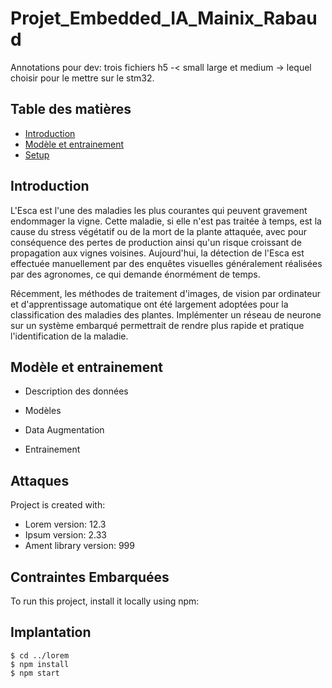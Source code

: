 # Projet_Embedded_IA_Mainix_Rabaud


Annotations pour dev: 
    trois fichiers h5 -< small large et medium -> lequel choisir pour le mettre sur le stm32. 
    
## Table des matières
* [Introduction](#Introduction)
* [Modèle et entrainement](#Modèle-et-entrainement)
* [Setup](#setup)

## Introduction

L'Esca est l'une des maladies les plus courantes qui peuvent gravement endommager la vigne. Cette maladie, si elle n'est pas traitée à temps, est la cause du stress végétatif ou de la mort de la plante attaquée, avec pour conséquence des pertes de production ainsi qu'un risque croissant de propagation aux vignes voisines. Aujourd'hui, la détection de l'Esca est effectuée manuellement par des enquêtes visuelles généralement réalisées par des agronomes, ce qui demande énormément de temps.

Récemment, les méthodes de traitement d'images, de vision par ordinateur et d'apprentissage automatique ont été largement adoptées pour la classification des maladies des plantes. Implémenter un réseau de neurone sur un système embarqué permettrait de rendre plus rapide et pratique l'identification de la maladie.

## Modèle et entrainement
* Description des données

* Modèles

* Data Augmentation

* Entrainement


	
## Attaques
Project is created with:
* Lorem version: 12.3
* Ipsum version: 2.33
* Ament library version: 999
	
## Contraintes Embarquées 
To run this project, install it locally using npm:


## Implantation
```
$ cd ../lorem
$ npm install
$ npm start
```    
    
